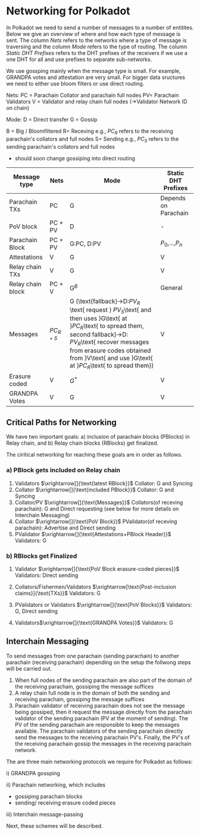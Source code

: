 # Networking for Polkadot

In Polkadot we need to send a number of messages to a number of entitites. Below we give an overview of where and how each type of message is sent. The column *Nets* refers to the networks where a type of message is traversing and the column *Mode* refers to the type of  routing. The column *Static DHT Prefixes* refers to the DHT prefixes of the receivers if we use a one DHT for all and use prefixes to separate sub-networks.

We use gossping mainly when the message type is small. For example, GRANDPA votes and attestation are very small. For bigger data sructures we need to either use bloom filters or use direct routing.

Nets:
PC = Parachain Collator and parachain full nodes
PV= Parachain Validators
V = Validator and relay chain full nodes (->Validator Network ID on chain)

Mode:
D = Direct transfer
G = Gossip

B = Big / Bloomfiltered
R= Receving e.g., $PC_{R}$ refers to the receiving parachain's collators and full nodes
S= Sending e.g., $PC_{S}$ refers to the sending parachain's collators and full nodes

* should soon change gossiping into direct routing

| Message type              | Nets        | Mode      | Static DHT Prefixes|
| ----------------- | ----------- | --------- |-----|
| Parachain TXs     | PC          | G        |Depends on Parachain|
| PoV block         | PC + PV    | D         |-|
| Parachain Block   | PC + PV     | G:PC, D:PV  |$P_0$,...,$P_n$|
| Attestations      | V           | G        |V|
| Relay chain TXs   | V           | G         |V|
| Relay chain block | PC + V       | G$^B$        |General|
| Messages         | $PC_{R + S}$ | G (\text{fallback}->D:$PV_{R}$ \text{ request } $PV_{S}$\text{ and then uses }G\text{ at }$PC_{R}$\text{ to spread them, second fallback}->D: $PV_{R}$\text{ recover messages from erasure codes obtained from }V\text{ and use }G\text{ at }$PC_{R}$\text{ to spread them})         |V|
| Erasure coded    | V           | $G^*$         |V|
| GRANDPA Votes     | V           | G        |V|


## Critical Paths for Networking

We have two important goals: a) inclusion of parachain blocks (PBlocks) in Relay chain, and b) Relay chain blocks (RBlocks) get finalized.

The ciritical networking for reaching these goals are in order as follows.

### a) PBlock gets included on Relay chain

1. Validators $\xrightarrow[]{\text{latest RBlock}}$ Collator: G and Syncing
2. Collator $\xrightarrow[]{\text{included PBlock}}$ Collator: G and Syncing
3. Collator/PV $\xrightarrow[]{\text{Messages}}$ Collators(of receving parachain): G and Direct requesting (see below for more details on Interchain Messaging)
4. Collator $\xrightarrow[]{\text{PoV Block}}$ PValidator(of receving parachain): Advertise and Direct sending
5. PValidator $\xrightarrow[]{\text{Attestations+PBlock Header}}$ Validators: G


### b) RBlocks get Finalized

1. Validator $\xrightarrow[]{\text{PoV Block erasure-coded pieces}}$ Validators: Direct sending
2. Collators/Fishermen/Validators $\xrightarrow[\text{Post-inclusion claims}]{\text{TXs}}$ Validators: G

3. PValidators or Validators $\xrightarrow[]{\text{PoV Blocks}}$ Validators: G, Direct sending
4. Validators$\xrightarrow[]{\text{GRANDPA Votes}}$ Validators: G

## Interchain Messaging
To send messages from one parachain (sending parachain) to another parachain (receiving parachain) depending on the setup the follwong steps will be carried out.

1. When full nodes of the sending parachain are also part of the domain of the receiving parachain, gossiping the message suffices
2. A relay chain full node is in the domain of both the sending and receiving parachain, gossiping the message suffices
3. Parachain validator of receiving parachain does not see the message being gossiped, then it request the message directly from the parachain validator of the sending parachain (PV at the moment of sending). The PV of the sending parachain are responsible to keep the messages available. The parachain validators of the sending parachain directly send the messages to the receiving parachain PV's. Finally, the PV's of the receiving parachain gossip the messages in the receiving parachain network.


The are three main networking protocols we require for Polkadot as follows:

i) GRANDPA gossping

ii) Parachain networking, which includes
* gossiping parachain blocks
* sending/ receiving erasure coded pieces

iii) Interchain message-passing

Next, these schemes will be described.
